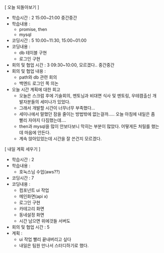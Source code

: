 [ 오늘 되돌아보기 ]

- 학습시간 : 2 15:00~21:00 중간중간
- 학습내용 :
  - promise, then
  - mysql
- 코딩시간 : 5 10:00~11:30, 15:00~01:00
- 코딩내용 :
  - db 테이블 구현
  - 로그인 구현
- 회의 및 협업 시간 : 3 09:30~10:00, 모르겠다.. 중간중간
- 회의 및 협업 내용 :
  - path와 db 관련 회의
  - 백엔드 로그인 쪽 의논
- 오늘 시간 계획에 대한 회고
  - 오늘은 스크럼 후에 기술회의, 멘토님과 비대면 식사 및 멘토링, 우테캠출신 개발자분들의 세미나가 있었다.
  - 그래서 개발할 시간이 너무너무 부족했다...
  - 세미나에서 말했던 잠을 줄이는 방법밖에 없는걸까..... 오늘 아침에 내일은 좀 빨리 자야지 다짐했는데....
  - then과 mysql을 많이 안보다보니 막히는 부분이 많았다. 어떻게든 처릴를 했는데 마음에 안든다.
  - 계속 앉아있었는데 시간을 잘 쓴건지 모르겠다.

[ 내일 계획 세우기 ]

- 학습시간 : 2
- 학습내용 :
  - 호눅스님 수업(aws??)
- 코딩시간 : 7
- 코딩내용 :
  - 컴포넌트 ui 작업
  - 메인화면(api x)
  - 로그인 구현
  - 카테고리 화면
  - 동네설정 화면
  - 시간 남으면 위에것들 서버도
- 회의 및 협업 시간 : 5
- 계획 :
  - ui 작업 빨리 끝내버리고 싶다
  - 내일은 팀원 만나서 스터디하기로 했다.
